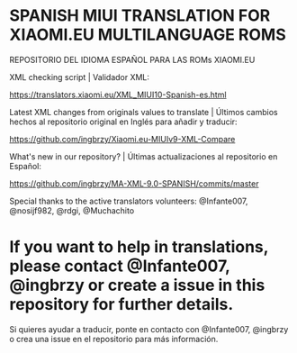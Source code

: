 # SPANISH MIUI TRANSLATION FOR XIAOMI.EU MULTILANGUAGE ROMS
REPOSITORIO DEL IDIOMA ESPAÑOL PARA LAS ROMs XIAOMI.EU

XML checking script | Validador XML:

https://translators.xiaomi.eu/XML_MIUI10-Spanish-es.html

Latest XML changes from originals values to translate | Últimos cambios hechos al repositorio original en Inglés para añadir y traducir:

https://github.com/ingbrzy/Xiaomi.eu-MIUIv9-XML-Compare

What's new in our repository?  | Últimas actualizaciones al repositorio en Español:

https://github.com/ingbrzy/MA-XML-9.0-SPANISH/commits/master

Special thanks to the active translators volunteers:
@Infante007, @nosijf982, @rdgi, @Muchachito

# If you want to help in translations, please contact @Infante007, @ingbrzy or create a issue in this repository for further details.

Si quieres ayudar a traducir, ponte en contacto con @Infante007, @ingbrzy o crea una issue en el repositorio para más información.

